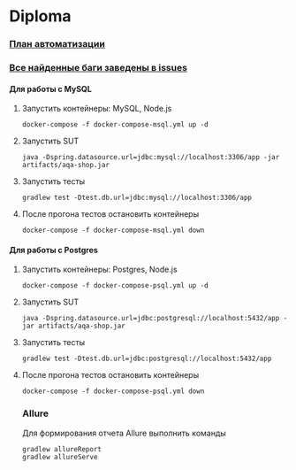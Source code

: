 # Diploma

### [План автоматизации](https://github.com/VEAlekseev/Diploma/blob/master/Plan.md)

### [Все найденные баги заведены в issues](https://github.com/VEAlekseev/Diploma/issues) 


#### Для работы с MySQL
1. Запустить контейнеры: MySQL, Node.js
    ```
    docker-compose -f docker-compose-msql.yml up -d
    ```

2. Запустить SUT
    ```
    java -Dspring.datasource.url=jdbc:mysql://localhost:3306/app -jar artifacts/aqa-shop.jar
    ```

3. Запустить тесты
    ```
    gradlew test -Dtest.db.url=jdbc:mysql://localhost:3306/app
    ```
   
4. После прогона тестов остановить контейнеры
    ```
    docker-compose -f docker-compose-msql.yml down
    ```
   
#### Для работы с Postgres
1. Запустить контейнеры: Postgres, Node.js
    ```
    docker-compose -f docker-compose-psql.yml up -d
    ```

2. Запустить SUT
    ```
    java -Dspring.datasource.url=jdbc:postgresql://localhost:5432/app -jar artifacts/aqa-shop.jar
    ```

3. Запустить тесты
    ```
    gradlew test -Dtest.db.url=jdbc:postgresql://localhost:5432/app
    ```
4. После прогона тестов остановить контейнеры
    ```
    docker-compose -f docker-compose-psql.yml down
    ```
   
   ### Allure
   
   Для формирования отчета Allure выполнить команды 
   ```
   gradlew allureReport
   gradlew allureServe
   ```
